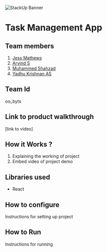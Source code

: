 ![StackUp Banner]([https://tinkerhub.frappe.cloud/files/stackup%20banner.jpeg])
# Task Management App

## Team members
1. [Jess Mathews](https://github.com/jessmathews)
2. [Arvind S](https://github.com/Arv2565)
3. [Muhammed Shahzad](https://github.com/shahzadkk012)
4. [Yadhu Krishnan AS](https://github.com/yadhukr1shnan)
## Team Id
oo_byts
## Link to product walkthrough
[link to video]
## How it Works ?
1. Explaining the working of project
2. Embed video of project demo
## Libraries used
- React
## How to configure
Instructions for setting up project
## How to Run
Instructions for running
